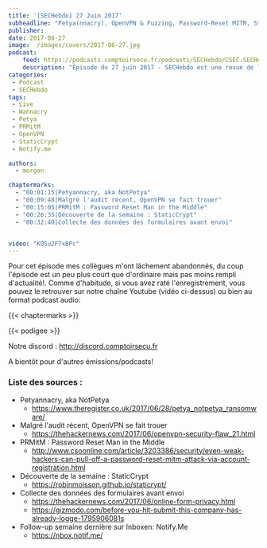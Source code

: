 ```yaml
---
title: '[SECHebdo] 27 Juin 2017'
subheadline: "Petya(nnacry), OpenVPN & Fuzzing, Password-Reset MITM, StaticCrypt, etc"
publisher:
date: 2017-06-27
image:  /images/covers/2017-06-27.jpg
podcast:
    feed: https://podcasts.comptoirsecu.fr/podcasts/SECHebdo/CSEC.SECHebdo.2017-06-27.mp3
    description: "Épisode du 27 juin 2017 - SECHebdo est une revue de l'actualité cybersécurité réalisé en live sur Youtube, généralement le mardi soir."
categories:
 - Podcast
 - SECHebdo
tags:
 - Live
 - Wannacry
 - Petya
 - PRMitM
 - OpenVPN
 - StaticCrypt
 - Notify.me

authors:
  - morgan

chaptermarks:
  - "00:01:15|Petyannacry, aka NotPetya"
  - "00:09:48|Malgré l'audit récent, OpenVPN se fait trouer"
  - "00:15:05|PRMitM : Password Reset Man in the Middle"
  - "00:26:35|Découverte de la semaine : StaticCrypt"
  - "00:32:40|Collecte des données des formulaires avant envoi"


video: "KQSu2F7xBPc"
---
```


Pour cet épisode mes collègues m'ont lâchement abandonnés, du coup l'épisode est un peu plus court que d'ordinaire mais pas moins rempli d'actualité!. Comme d'habitude, si vous avez raté l'enregistrement, vous pouvez le retrouver sur notre chaîne Youtube (vidéo ci-dessus) ou bien au format podcast audio:

{{< chaptermarks >}}

{{< podigee >}}

Notre discord : <http://discord.comptoirsecu.fr>

A bientôt pour d'autres émissions/podcasts!

### Liste des sources :

  * Petyannacry, aka NotPetya
    * https://www.theregister.co.uk/2017/06/28/petya_notpetya_ransomware/
  * Malgré l'audit récent, OpenVPN se fait trouer
    * https://thehackernews.com/2017/06/openvpn-security-flaw_21.html
  * PRMitM : Password Reset Man in the Middle
    * http://www.csoonline.com/article/3203386/security/even-weak-hackers-can-pull-off-a-password-reset-mitm-attack-via-account-registration.html
  * Découverte de la semaine : StaticCrypt
    * https://robinmoisson.github.io/staticrypt/
  * Collecte des données des formulaires avant envoi
    * https://thehackernews.com/2017/06/online-form-privacy.html
    * https://gizmodo.com/before-you-hit-submit-this-company-has-already-logge-1795906081s
  * Follow-up semaine dernière sur Inboxen: Notify.Me
    * https://nbox.notif.me/
